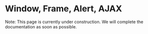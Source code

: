 Window, Frame, Alert, AJAX
===

Note: This page is currently under construction. We will complete the documentation as soon as possible.